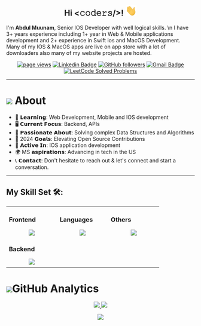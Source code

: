 <!-- # Top [![committers.top badge](https://user-badge.committers.top/pakistan/AbdulMunnam07.svg)](https://user-badge.committers.top/pakistan/AbdulMunnam07)th Pakistani Github Contributor. -->

<h2 align="center"> Hi &lt;𝚌𝚘𝚍𝚎𝚛𝚜/&gt;! <img src="https://raw.githubusercontent.com/ABSphreak/ABSphreak/master/gifs/Hi.gif" width="30px"> </h2>

<!-- # <img src="https://github.com/TheDudeThatCode/TheDudeThatCode/blob/master/Assets/Hi.gif" width="29px"> Hello world!&nbsp;<img src="https://github.com/TheDudeThatCode/TheDudeThatCode/blob/master/Assets/Earth.gif" width="24px"> -->

I'm **Abdul Muunam**, Senior IOS Developer with well logical skills. \n I have 3+ years experience including 1+ year in Web & Mobile applications development and 2+ experience in Swift ios and MacOS Development. Many of my IOS & MacOS apps are live on app store with a lot of downloaders also many of my website projects are hosted.

<!--[![Twitter Badge](https://img.shields.io/badge/-@sakshamtaneja-1ca0f1?style=flat-square&labelColor=1ca0f1&logo=twitter&logoColor=white&link=https://twitter.com/sakshamtaneja00)](https://twitter.com/sakshamtaneja00) -->
<div align="center">

[![page views](https://komarev.com/ghpvc/?username=AbdulMunnam07&color=ff3377)](https://github.com/AbdulMunnam07/)
[![Linkedin Badge](https://img.shields.io/badge/-munnammalik-blue?style=flat-square&logo=Linkedin&logoColor=white&link=https://www.linkedin.com/in/munnammalik/)](https://www.linkedin.com/in/munnammalik/)
[![GitHub followers](https://img.shields.io/github/followers/AbdulMunnam07?label=Follow&style=social)](https://github.com/AbdulMunnam07/)
[![Gmail Badge](https://img.shields.io/badge/-amunnam@gmail.com-c14438?style=flat-square&logo=Gmail&logoColor=white&link=mailto:amunnam@gmail.com)](mailto:amunnam@gmail.com)
[![LeetCode Solved Problems](https://img.shields.io/badge/dynamic/json?style=flat-square&labelColor=black&color=%23ffa116&label=Solved&query=solved&url=https%3A%2F%2Fleetcode-badge.vercel.app%2Fapi%2Fusers%2FAbdulMunnam&logo=leetcode&logoColor=yellow)](https://leetcode.com/u/AbdulMunnam/)

</div>

---
     
<!-- <h1 align="left"> <img src="https://user-images.githubusercontent.com/74038190/216649417-9acc58df-9186-4132-ad43-819a57babb67.gif" width="50px"> About </h1> -->
<h1 align="left"> <img src="https://user-images.githubusercontent.com/74038190/216656959-bdd9b5f2-9fc8-438e-bbf3-3674c39ec746.gif" width="70px"> About </h1>
  
- 📘  𝗟𝗲𝗮𝗿𝗻𝗶𝗻𝗴: Web Development, Mobile and IOS development
- 🖥️ 𝗖𝘂𝗿𝗿𝗲𝗻𝘁 𝗙𝗼𝗰𝘂𝘀: Backend, APIs
- 🧠 𝗣𝗮𝘀𝘀𝗶𝗼𝗻𝗮𝘁𝗲 𝗔𝗯𝗼𝘂𝘁: Solving complex Data Structures and Algorithms
- 🥅 2024 𝗚𝗼𝗮𝗹𝘀: Elevating Open Source Contributions
- 🚀 𝗔𝗰𝘁𝗶𝘃𝗲 𝗜𝗻: IOS application development 
- 🌍 MS 𝗮𝘀𝗽𝗶𝗿𝗮𝘁𝗶𝗼𝗻𝘀: Advancing in tech in the US
- 📞 𝗖𝗼𝗻𝘁𝗮𝗰𝘁: Don't hesitate to reach out & let's connect and start a conversation.

--- 
## My Skill Set 🛠️:

<table><tr><td valign="top" width="25%">

### Frontend  
<a href="https://github.com/AbdulMunnam07">
<div align="center">  
       <img src="https://skillicons.dev/icons?i=html,css,bootstrap,tailwind,js,react,materialui&perline=4" /> 
</div>
</a>

### Backend  
<a href="https://github.com/AbdulMunnam07">
<div align="center">   
      <img src="https://skillicons.dev/icons?i=firebase,nodejs,express,coredata,mongodb&perline=4" /> 
</div>
</a>
</td><td valign="top" width="25%">
    
### Languages
<a href="https://github.com/AbdulMunnam07">
<div align="center">
       <img src="https://skillicons.dev/icons?i=js,swift,c,cpp,python,&perline=4" /> 
</div>
</a>

</td><td valign="top" width="25%">
  
### Others
<a href="https://github.com/AbdulMunnam07">
<div align="center">
       <img src="https://skillicons.dev/icons?i=git,github,npm,figma,vscode,xcode,postman,netlify,vite,vercel,heroku,discord,stackoverflow,vscodeqt&perline=4" /> 
</div>
</a>
</td>
</tr></table>


<!-- <h1><img src="https://i.pinimg.com/originals/65/c4/f4/65c4f452571be1261e9c623f7da488ac.gif" width="45px"> GitHub Analytics </h1> --> 
<h1><img src="https://media.giphy.com/media/iY8CRBdQXODJSCERIr/giphy.gif" width="50px">GitHub Analytics </h1>


<p align="center">
    <a href="https://github.com/AbdulMunnam07">
        <img height="180em" src="https://github-readme-stats-git-masterrstaa-rickstaa.vercel.app/api?username=AbdulMunnam07&show_icons=true&theme=onedark&include_all_commits=true&count_private=true&hide_border=true"/>
        <img height="180em" src="https://github-readme-stats-eight-theta.vercel.app/api/top-langs/?username=AbdulMunnam07&langs_count=12&layout=compact&langs_count=8&theme=onedark&include_all_commits=true&count_private=true&hide_border=true" />
    </a>
</p>



 <p align="center">
   <a href="https://github.com/AbdulMunnam07"> 
     <img width="80%" src="https://github-readme-streak-stats.herokuapp.com/?user=AbdulMunnam07&show_icons=true&locale=en&layout=demo&theme=Onedark&hide_border=true" /> 
   </a>  
 </p>

<br>

 
